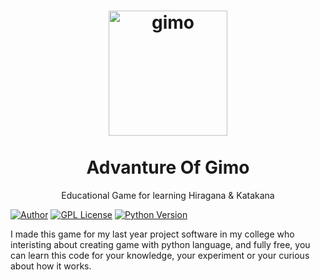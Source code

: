 <h1 align="center">
  <a href="https://github.com/Rifqi31/AdvantureOfGimo" title="Advanture of Gimo">
    <img alt="gimo" src="https://github.com/Rifqi31/AdvantureOfGimo/blob/master/spritesheet/gimo.png" width="190px" height="200px" />
  </a>
  <br /><br />
  Advanture Of Gimo</h1>

<p align="center">Educational Game for learning Hiragana &amp; Katakana</p>

[![Author](https://img.shields.io/badge/Author-Rifqi%20Muttaqin-orange.svg)](https://github.com/Rifqi31)
[![GPL License](https://img.shields.io/badge/License-GPL--3.0-blue.svg)](https://www.gnu.org/licenses/)
[![Python Version](https://img.shields.io/badge/Python-3.6.5-green.svg)](https://www.python.org/downloads/)

I made this game for my last year project software in my college who interisting about creating game with python language, and fully free, you can learn this code for your knowledge, your experiment or your curious about how it works.
